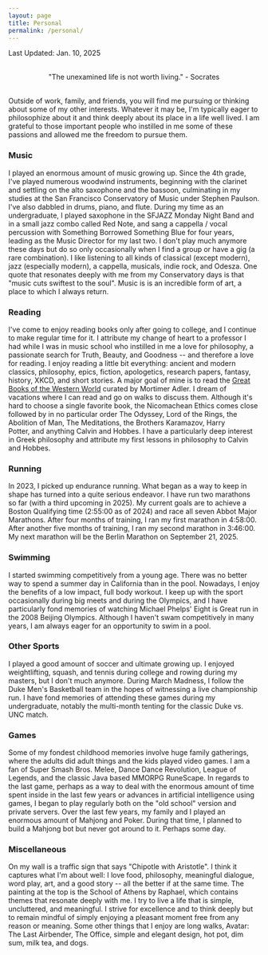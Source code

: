 ```yaml
---
layout: page
title: Personal
permalink: /personal/
---
```

Last Updated: Jan. 10, 2025

<br>
<div style="text-align: center;">
"The unexamined life is not worth living." - Socrates
</div>  
<br>

Outside of work, family, and friends, you will find me pursuing or thinking about some of my other interests.  Whatever it may be, I'm typically eager to philosophize about it and think deeply about its place in a life well lived. I am grateful to those important people who instilled in me some of these passions and allowed me the freedom to pursue them. 

### Music

I played an enormous amount of music growing up. Since the 4th grade, I've played numerous woodwind instruments, beginning with the clarinet and settling on the alto saxophone and the bassoon, culminating in my studies at the San Francisco Conservatory of Music under Stephen Paulson. I've also dabbled in drums, piano, and flute. During my time as an undergraduate, I played saxophone in the SFJAZZ Monday Night Band and in a small jazz combo called Red Note, and sang a cappella / vocal percussion with Something Borrowed Something Blue for four years, leading as the Music Director for my last two. I don't play much anymore these days but do so only occasionally when I find a group or have a gig (a rare combination). I like listening to all kinds of classical (except modern), jazz (especially modern), a cappella, musicals, indie rock, and Odesza. One quote that resonates deeply with me from my Conservatory days is that "music cuts swiftest to the soul". Music is is an incredible form of art, a place to which I always return.

### Reading

I've come to enjoy reading books only after going to college, and I continue to make regular time for it. I attribute my change of heart to a professor I had while I was in music school who instilled in me a love for philosophy, a passionate search for Truth, Beauty, and Goodness -- and therefore a love for reading. I enjoy reading a little bit everything: ancient and modern classics, philosophy, epics, fiction, apologetics, research papers, fantasy, history, XKCD, and short stories. A major goal of mine is to read the [Great Books of the Western World](https://en.wikipedia.org/wiki/Great_Books_of_the_Western_World) curated by Mortimer Adler. I dream of vacations where I can read and go on walks to discuss them. Although it's hard to choose a single favorite book, the Nicomachean Ethics comes close followed by in no particular order The Odyssey, Lord of the Rings, the Abolition of Man, The Meditations, the Brothers Karamazov, Harry Potter, and anything Calvin and Hobbes. I have a particularly deep interest in Greek philosophy and attribute my first lessons in philosophy to Calvin and Hobbes.

### Running 
In 2023, I picked up endurance running. What began as a way to keep in shape has turned into a quite serious endeavor. I have run two marathons so far (with a third upcoming in 2025). My current goals are to achieve a Boston Qualifying time (2:55:00 as of 2024) and race all seven Abbot Major Marathons. After four months of training, I ran my first marathon in 4:58:00. After another five months of training, I ran my second marathon in 3:46:00. My next marathon will be the Berlin Marathon on September 21, 2025. 

### Swimming

I started swimming competitively from a young age. There was no better way to spend a summer day in California than in the pool. Nowadays, I enjoy the benefits of a low impact, full body workout. I keep up with the sport occasionally during big meets and during the Olympics, and I have particularly fond memories of watching Michael Phelps' Eight is Great run in the 2008 Beijing Olympics. Although I haven't swam competitively in many years, I am always eager for an opportunity to swim in a pool. 

### Other Sports

I played a good amount of soccer and ultimate growing up. I enjoyed weightlifting, squash, and tennis during college and rowing during my masters, but I don't much anymore. During March Madness, I follow the Duke Men's Basketball team in the hopes of witnessing a live championship run. I have fond memories of attending these games during my undergraduate, notably the multi-month tenting for the classic Duke vs. UNC match. 

### Games

Some of my fondest childhood memories involve huge family gatherings, where the adults did adult things and the kids played video games. I am a fan of Super Smash Bros. Melee, Dance Dance Revolution, League of Legends, and the classic Java based MMORPG RuneScape. In regards to the last game, perhaps as a way to deal with the enormous amount of time spent inside in the last few years or advances in artificial intelligence using games, I began to play regularly both on the "old school" version and private servers. Over the last few years, my family and I played an enormous amount of Mahjong and Poker. During that time, I planned to build a Mahjong bot but never got around to it. Perhaps some day. 

### Miscellaneous

On my wall is a traffic sign that says "Chipotle with Aristotle". I think it captures what I'm about well: I love food, philosophy, meaningful dialogue, word play, art, and a good story -- all the better if at the same time. The painting at the top is the School of Athens by Raphael, which contains themes that resonate deeply with me. I try to live a life that is simple, uncluttered, and meaningful. I strive for excellence and to think deeply but to remain mindful of simply enjoying a pleasant moment free from any reason or meaning. Some other things that I enjoy are long walks, Avatar: The Last Airbender, The Office, simple and elegant design, hot pot, dim sum, milk tea, and dogs.